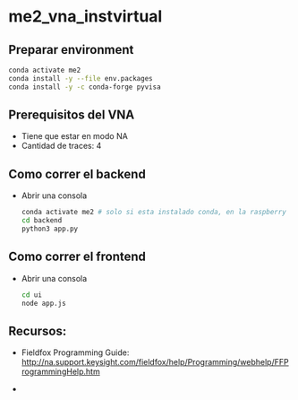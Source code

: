 # me2_vna_instvirtual

## Preparar environment

```bash
conda activate me2
conda install -y --file env.packages
conda install -y -c conda-forge pyvisa
```

## Prerequisitos del VNA

* Tiene que estar en modo NA
* Cantidad de traces: 4

## Como correr el backend

* Abrir una consola
    ```bash
    conda activate me2 # solo si esta instalado conda, en la raspberry no hace falta
    cd backend
    python3 app.py
    ```

## Como correr el frontend

* Abrir una consola
    ```bash
    cd ui
    node app.js
    ```

## Recursos:

* Fieldfox Programming Guide: http://na.support.keysight.com/fieldfox/help/Programming/webhelp/FFProgrammingHelp.htm

* 